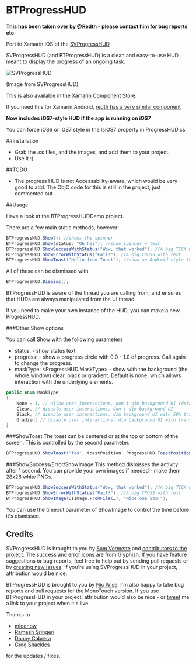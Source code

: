 BTProgressHUD
=============

__This has been taken over by [@Redth](https://github.com/redth) - please contact him for bug reports etc__

Port to Xamarin.iOS of the [SVProgressHUD](https://github.com/samvermette/SVProgressHUD). 

SVProgressHUD (and BTProgressHUD) is a clean and easy-to-use HUD meant to display the progress of an ongoing task.

![SVProgressHUD](http://f.cl.ly/items/3r2x0b1E1O2F0V422a3R/screenshots2.png)

(Image from SVProgressHUD)

This is also available in the [Xamarin Component Store](https://components.xamarin.com/view/btprogresshud/). 

If you need this for Xamarin.Android, [redth has a very similar component](https://github.com/Redth/AndHUD)

__Now includes iOS7-style HUD if the app is running on iOS7__

You can force iOS6 or iOS7 style in the IsiOS7 property in ProgressHUD.cs



##Installation

* Grab the .cs files, and the images, and add them to your project.
* Use it :)

##TODO

* The progress HUD is not Accessability-aware, which would be very good to add. The ObjC code for this is still in the project, just commented out.

##Usage

Have a look at the BTProgressHUDDemo project.

There are a few main static methods, however:

```csharp
BTProgressHUD.Show(); //shows the spinner
BTProgressHUD.Show(status: "Oh hai"); //show spinner + text
BTProgressHUD.ShowSuccessWithStatus("Wow, that worked"); //A big TICK with text
BTProgressHUD.ShowErrorWithStatus("Fail!"); //A big CROSS with text
BTProgressHUD.ShowToast("Hello from Toast"); //show an Android-style toast
```
All of these can be dismissed with

```csharp
BTProgressHUD.Dismiss();
```

BTProgressHUD is aware of the thread you are calling from, and ensures that HUDs are always manipulated from the UI thread.

If you need to make your own instance of the HUD, you can make a new ProgressHUD.

###Other Show options

You can call Show with the following parameters
* status: <string> - show status text
* progress: <float> - show a progress circle with 0.0 - 1.0 of progress. Call again to change the progress.
* maskType: <ProgressHUD.MaskType> - show with the background (the whole window) clear, black or gradient. Default is none, which allows interaction with the underlying elements.

```csharp
public enum MaskType
{
	None = 1, // allow user interactions, don't dim background UI (default)
	Clear, // disable user interactions, don't dim background UI
	Black, // disable user interactions, dim background UI with 50% translucent black
	Gradient // disable user interactions, dim background UI with translucent radial gradient (a-la-alertView)
}
```

###ShowToast
The toast can be centered or at the top or bottom of the screen. This is controlled by the second parameter.

```csharp
BTProgressHUD.ShowToast("foo", toastPosition: ProgressHUD.ToastPosition.Center);
```

###ShowSuccess/Error/ShowImage
This method dismisses the activity after 1 second. You can provide your own images if needed - make them 28x28 white PNGs.

```csharp
BTProgressHUD.ShowSuccessWithStatus("Wow, that worked"); //A big TICK with text
BTProgressHUD.ShowErrorWithStatus("Fail!"); //A big CROSS with text
BTProgressHUD.ShowImage(UIImage.FromFile(…), "Nice one Stu!");
```

You can use the timeout parameter of ShowImage to control the time before it's dismissed.


## Credits

SVProgressHUD is brought to you by [Sam Vermette](http://samvermette.com) and [contributors to the project](https://github.com/samvermette/SVProgressHUD/contributors). The success and error icons are from [Glyphish](http://glyphish.com/). If you have feature suggestions or bug reports, feel free to help out by sending pull requests or by [creating new issues](https://github.com/samvermette/SVProgressHUD/issues/new). If you're using SVProgressHUD in your project, attribution would be nice.

BTProgressHUD is brought to you by [Nic Wise](http://www.fastchicken.co.nz/). I'm also happy to take bug reports and pull 
requests for the MonoTouch version. If you use BTProgressHUD in your project, attribution would also be 
nice - or [tweet](http://twitter.com/fastchicken) me a link to your project when it's live.

Thanks to 

* [mloenow](https://github.com/mloenow)
* [Ramesh Sringeri](https://github.com/idispose) 
* [Danny Cabrera](https://github.com/dannycabrera)
* [Greg Shackles](https://github.com/gshackles)

for the updates / fixes.
